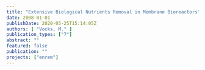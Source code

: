 ```yaml
---
title: "Extensive Biological Nutrients Removal in Membrane Bioreactors"
date: 2008-01-01
publishDate: 2020-05-25T15:14:05Z
authors: [ "Vocks, M." ]
publication_types: ["7"]
abstract: ""
featured: false
publication: ""
projects: ["enrem"]
---
```


